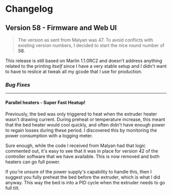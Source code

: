 # Changelog

## Version 58 - Firmware and Web UI

> The version as sent from Malyan was 47. To avoid conflicts with existing version numbers, I decided to start the nice round number of **58**.

This release is still based on Marlin 1.1.0RC2 and doesn't address anything related to the printing _itself_ since I have a very stable setup and I didn't want to have to reslice at tweak all my gcode that I use for production.

### _Bug Fixes_
---

#### Parallel heaters - Super Fast Heatup!

Previously, the bed was only triggered to heat when the extruder heater wasn't drawing current. During preheat or temperature increase, this meant that the bed heater would cool quickly, and often didn't have enough power to regain losses during these period. I discovered this by monitoring the power consumption with a logging meter.

Sure enough, while the code I received from Malyan had that logic commented out, it's easy to see that it was in place for version 42 of the controller software that we have available. This is now removed and both heaters can go full power.

If you're unsure of the power supply's capability to handle this, then I suggest you fully preheat the bed before the extruder, which is what I did anyway. This way the bed is into a PID cycle when the extruder needs to go full tilt.

